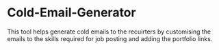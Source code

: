 # Cold-Email-Generator
This tool helps generate cold emails to the recuirters by customising the emails to the skills required for job posting and adding the portfolio links.
